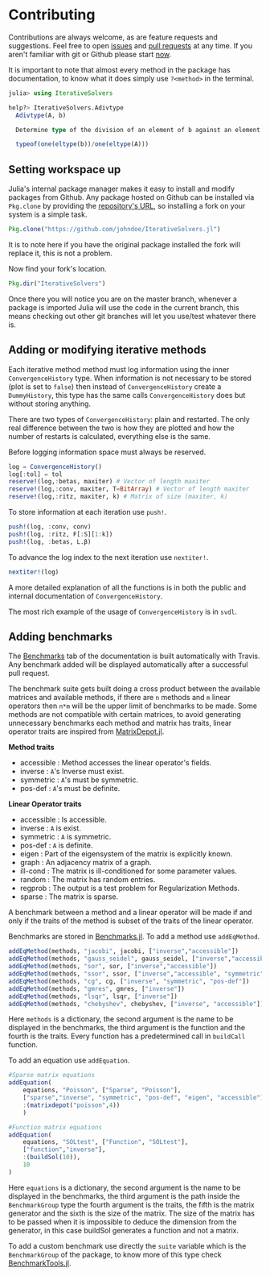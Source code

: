 # Contributing

Contributions are always welcome, as are feature requests and suggestions. Feel
free to open [issues](https://help.github.com/articles/creating-an-issue/) and [pull requests](https://help.github.com/articles/creating-a-pull-request/) at any time. If you aren't familiar with git or Github please start [now](https://help.github.com/articles/good-resources-for-learning-git-and-github/).

It is important to note that almost every method in the package has documentation,
to know what it does simply use `?<method>` in the terminal.

```julia
julia> using IterativeSolvers

help?> IterativeSolvers.Adivtype
  Adivtype(A, b)

  Determine type of the division of an element of b against an element of A:

  typeof(one(eltype(b))/one(eltype(A)))
```

## Setting workspace up

Julia's internal package manager makes it easy to install and modify packages
from Github. Any package hosted on Github can be installed via `Pkg.clone` by
providing the [repository's URL](https://help.github.com/articles/which-remote-url-should-i-use/), so installing a fork on your system is a simple task.

```julia
Pkg.clone("https://github.com/johndoe/IterativeSolvers.jl")
```

It is to note here if you have the original package installed the fork will
replace it, this is not a problem.

Now find your fork's location.

```julia
Pkg.dir("IterativeSolvers")
```

Once there you will notice you are on the master branch, whenever a package is
imported Julia will use the code in the current branch, this means checking out
other git branches will let you use/test whatever there is.

## Adding or modifying iterative methods

Each iterative method method must log information using the inner `ConvergenceHistory`
type. When information is not necessary to be stored (plot is set to `false`) then
instead of `ConvergenceHistory` create a `DummyHistory`, this type has the same
calls `ConvergenceHistory` does but without storing anything.

There are two types of `ConvergenceHistory`: plain and restarted. The only real
difference between the two is how they are plotted and how the number of restarts
is calculated, everything else is the same.

Before logging information space must always be reserved.

```julia
log = ConvergenceHistory()
log[:tol] = tol
reserve!(log,:betas, maxiter) # Vector of length maxiter
reserve!(log,:conv, maxiter, T=BitArray) # Vector of length maxiter
reserve!(log,:ritz, maxiter, k) # Matrix of size (maxiter, k)
```

To store information at each iteration use `push!`.

```julia
push!(log, :conv, conv)
push!(log, :ritz, F[:S][1:k])
push!(log, :betas, L.β)
```

To advance the log index to the next iteration use `nextiter!`.

```julia
nextiter!(log)
```

A more detailed explanation of all the functions is in both the public and internal
documentation of `ConvergenceHistory`.

The most rich example of the usage of `ConvergenceHistory` is in `svdl`.


## Adding benchmarks

The [Benchmarks](@ref) tab of the documentation is built automatically with Travis.
Any benchmark added will be displayed automatically after a successful pull request.

The benchmark suite gets built doing a cross product between the available matrices
and available methods, if there are `n` methods and `m` linear operators then `n*m` will be
the upper limit of benchmarks to be made. Some methods are not compatible with certain
matrices, to avoid generating unnecessary benchmarks each method and matrix has
traits, linear operator traits are inspired from [MatrixDepot.jl](http://matrixdepotjl.readthedocs.io/en/latest/properties.html).

**Method traits**

* accessible : Method accesses the linear operator's fields.
* inverse    : `A`'s Inverse must exist.
* symmetric  : `A`'s must be symmetric.
* pos-def    : `A`'s must be definite.

**Linear Operator traits**

* accessible : Is accessible.
* inverse    : `A` is exist.
* symmetric  : `A` is symmetric.
* pos-def    : `A` is definite.
* eigen      : Part of the eigensystem of the matrix is explicitly known.
* graph      : An adjacency matrix of a graph.
* ill-cond   : The matrix is ill-conditioned for some parameter values.
* random     : The matrix has random entries.
* regprob    : The output is a test problem for Regularization Methods.
* sparse     : The matrix is sparse.

A benchmark between a method and a linear operator will be made if and only if
the traits of the method is subset of the traits of the linear operator.

Benchmarks are stored in [Benchmarks.jl](https://github.com/JuliaLang/IterativeSolvers.jl/tree/master/benchmark/Benchmarks.jl).
To add a method use `addEqMethod`.

```julia
addEqMethod(methods, "jacobi", jacobi, ["inverse","accessible"])
addEqMethod(methods, "gauss_seidel", gauss_seidel, ["inverse","accessible"])
addEqMethod(methods, "sor", sor, ["inverse","accessible"])
addEqMethod(methods, "ssor", ssor, ["inverse","accessible", "symmetric"])
addEqMethod(methods, "cg", cg, ["inverse", "symmetric", "pos-def"])
addEqMethod(methods, "gmres", gmres, ["inverse"])
addEqMethod(methods, "lsqr", lsqr, ["inverse"])
addEqMethod(methods, "chebyshev", chebyshev, ["inverse", "accessible"])
```

Here `methods` is a dictionary, the second argument is the name to be displayed in
the benchmarks, the third argument is the function and the fourth is the traits.
Every function has a predetermined call in `buildCall` function.

To add an equation use `addEquation`.

```julia
#Sparse matrix equations
addEquation(
    equations, "Poisson", ["Sparse", "Poisson"],
    ["sparse","inverse", "symmetric", "pos-def", "eigen", "accessible"],
    :(matrixdepot("poisson",4))
    )

#Function matrix equations
addEquation(
    equations, "SOLtest", ["Function", "SOLtest"],
    ["function","inverse"],
    :(buildSol(10)),
    10
)
```

Here `equations` is a dictionary, the second argument is the name to be displayed in
the benchmarks, the third argument is the path inside the `BenchmarkGroup` type
the fourth argument is the traits, the fifth is the matrix generator and
the sixth is the size of the matrix. The size of the matrix has to be passed when
it is impossible to deduce the dimension from the generator, in this case buildSol
generates a function and not a matrix.

To add a custom benchmark use directly the `suite` variable which is the `BenchmarkGroup`
of the package, to know more of this type check [BenchmarkTools.jl](https://github.com/JuliaCI/BenchmarkTools.jl).
